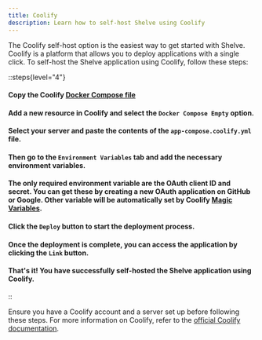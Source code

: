 ```yaml
---
title: Coolify
description: Learn how to self-host Shelve using Coolify
---
```


The Coolify self-host option is the easiest way to get started with Shelve. Coolify is a platform that allows you to deploy applications with a single click. To self-host the Shelve application using Coolify, follow these steps:

::steps{level="4"}

#### Copy the Coolify [Docker Compose file](https://github.com/HugoRCD/shelve/blob/main/docker/app-compose.coolify.yml)
#### Add a new resource in Coolify and select the `Docker Compose Empty` option.
#### Select your server and paste the contents of the `app-compose.coolify.yml` file.
#### Then go to the `Environment Variables` tab and add the necessary environment variables.
#### The only required environment variable are the OAuth client ID and secret. You can get these by creating a new OAuth application on GitHub or Google. Other variable will be automatically set by Coolify [Magic Variables](https://coolify.io/docs/knowledge-base/docker/compose#coolifys-magic-environment-variables).
#### Click the `Deploy` button to start the deployment process.
#### Once the deployment is complete, you can access the application by clicking the `Link` button.
#### That's it! You have successfully self-hosted the Shelve application using Coolify.

::

Ensure you have a Coolify account and a server set up before following these steps. For more information on Coolify, refer to the [official Coolify documentation](https://coolify.io/docs/).
